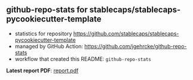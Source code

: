 ## github-repo-stats for stablecaps/stablecaps-pycookiecutter-template

- statistics for repository https://github.com/stablecaps/stablecaps-pycookiecutter-template
- managed by GitHub Action: https://github.com/jgehrcke/github-repo-stats
- workflow that created this README: `github-repo-stats`

**Latest report PDF**: [report.pdf](https://github.com/stablecaps/stablecaps-pycookiecutter-template/raw/github-repo-stats/stablecaps/stablecaps-pycookiecutter-template/latest-report/report.pdf)

